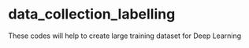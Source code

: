 # data_collection_labelling
These codes will help to create large training dataset for Deep Learning
